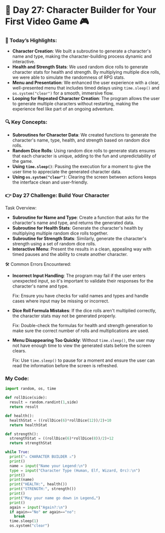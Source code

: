 # 🌟 Day 27: Character Builder for Your First Video Game 🎮  

### 🎊 Today’s Highlights:  
- **Character Creation**: We built a subroutine to generate a character's name and type, making the character-building process dynamic and interactive.
- **Health and Strength Stats**: We used random dice rolls to generate character stats for health and strength. By multiplying multiple dice rolls, we were able to simulate the randomness of RPG stats.
- **Menu and Presentation**: We enhanced the user experience with a clear, well-presented menu that includes timed delays using `time.sleep()` and `os.system("clear")` for a smooth, immersive flow.
- **Looping for Repeated Character Creation**: The program allows the user to generate multiple characters without restarting, making the experience feel like part of an ongoing adventure.

### 🔍 Key Concepts:
- **Subroutines for Character Data**: We created functions to generate the character's name, type, health, and strength based on random dice rolls.
- **Random Dice Rolls**: Using random dice rolls to generate stats ensures that each character is unique, adding to the fun and unpredictability of the game.
- **Using `time.sleep()`**: Pausing the execution for a moment to give the user time to appreciate the generated character data.
- **Using `os.system("clear")`**: Clearing the screen between actions keeps the interface clean and user-friendly.

### 👉 **Day 27 Challenge**: Build Your Character  

Task Overview:
- **Subroutine for Name and Type**: Create a function that asks for the character's name and type, and returns the generated data.
- **Subroutine for Health Stats**: Generate the character's health by multiplying multiple random dice rolls together.
- **Subroutine for Strength Stats**: Similarly, generate the character's strength using a set of random dice rolls.
- **Interactive Menu**: Present the results in a clean, appealing way with timed pauses and the ability to create another character.

🛠️ Common Errors Encountered:
- **Incorrect Input Handling**: The program may fail if the user enters unexpected input, so it's important to validate their responses for the character's name and type.

  Fix: Ensure you have checks for valid names and types and handle cases where input may be missing or incorrect.

- **Dice Roll Formula Mistakes**: If the dice rolls aren't multiplied correctly, the character stats may not be generated properly.

  Fix: Double-check the formulas for health and strength generation to make sure the correct number of rolls and multiplications are used.

- **Menu Disappearing Too Quickly**: Without `time.sleep()`, the user may not have enough time to view the generated stats before the screen clears.

  Fix: Use `time.sleep()` to pause for a moment and ensure the user can read the information before the screen is refreshed.

### My Code:
```python
import random, os, time

def rollDice(side):
  result = random.randint(1,side)
  return result

def health():
  healthStat = ((rollDice(6)*rollDice(12))/2)+10
  return healthStat

def strength():
  strengthStat = ((rollDice(6)*rollDice(8))/2)+12
  return strengthStat

while True:
  print("⚔️ CHARACTER BUILDER ⚔️")
  print()
  name = input("Name your Legend:\n")
  type = input("Character Type (Human, Elf, Wizard, Orc):\n")
  print()
  print(name)
  print("HEALTH:", health())
  print("STRENGTH:", strength())
  print()
  print("May your name go down in Legend…")
  print()
  again = input("Again?:\n")
  if again=="No" or again=="no":
    break
  time.sleep(1)
  os.system("clear")
